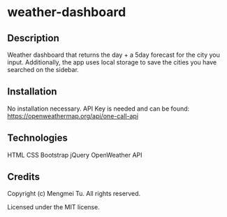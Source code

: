# weather-dashboard

## Description
Weather dashboard that returns the day + a 5day forecast for the city you input.  Additionally, the app uses local storage to save the cities you have searched on the sidebar.

## Installation
No installation necessary.  API Key is needed and can be found:
https://openweathermap.org/api/one-call-api

## Technologies
HTML
CSS
Bootstrap
jQuery
OpenWeather API

## Credits


Copyright (c) Mengmei Tu. All rights reserved.

Licensed under the MIT license.